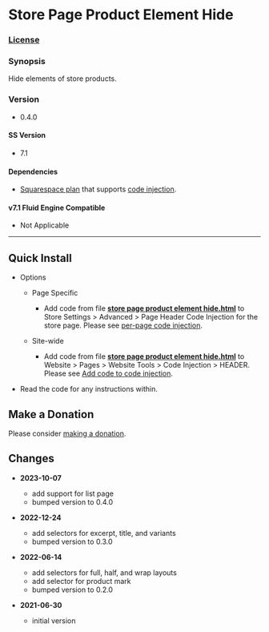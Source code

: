 # Store Page Product Element Hide

### [License][1]

### Synopsis

Hide elements of store products.

### Version

  * 0.4.0

#### SS Version

  * 7.1

#### Dependencies

  * [Squarespace plan][12] that supports [code injection][13].
  
#### v7.1 Fluid Engine Compatible

  * Not Applicable

---

## Quick Install

* Options

  * Page Specific
  
    * Add code from file **[store page product element hide.html][2]** to Store
      Settings > Advanced > Page Header Code Injection for the store page.
      Please see [per-page code injection][6].
      
  * Site-wide
  
    * Add code from file **[store page product element hide.html][2]** to
      Website > Pages > Website Tools > Code Injection > HEADER. Please see [Add
      code to code injection][7].
      
* Read the code for any instructions within.

## Make a Donation

Please consider [making a donation][3].

## Changes

* **2023-10-07**

  * add support for list page
  * bumped version to 0.4.0
  
* **2022-12-24**

  * add selectors for excerpt, title, and variants
  * bumped version to 0.3.0
  
* **2022-06-14**

  * add selectors for full, half, and wrap layouts
  * add selector for product mark
  * bumped version to 0.2.0
  
* **2021-06-30**

  * initial version

[1]: https://github.com/tomsWebConsulting/twcsl/blob/main/LICENSE.txt#L1
[12]: https://www.squarespace.com/pricing
[13]: https://support.squarespace.com/hc/en-us/articles/205815908
[2]: store%20page%20product%20element%20hide.html#L1
[6]: https://support.squarespace.com/hc/en-us/articles/205815908-Using-code-injection#toc-per-page-code-injection
[7]: https://support.squarespace.com/hc/en-us/articles/205815908-Using-code-injection#toc-add-code-to-code-injection
[3]: https://github.com/tomsWebConsulting/twcsl#make-a-donation
